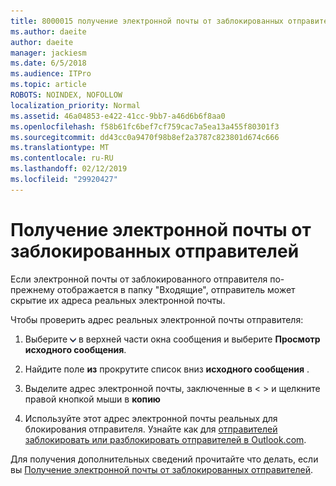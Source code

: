 ```yaml
---
title: 8000015 получение электронной почты от заблокированных отправителей в Outlook.com
ms.author: daeite
author: daeite
manager: jackiesm
ms.date: 6/5/2018
ms.audience: ITPro
ms.topic: article
ROBOTS: NOINDEX, NOFOLLOW
localization_priority: Normal
ms.assetid: 46a04853-e422-41cc-9bb7-a46d6b6f8aa0
ms.openlocfilehash: f58b61fc6bef7cf759cac7a5ea13a455f80301f3
ms.sourcegitcommit: dd43cc0a9470f98b8ef2a3787c823801d674c666
ms.translationtype: MT
ms.contentlocale: ru-RU
ms.lasthandoff: 02/12/2019
ms.locfileid: "29920427"
---
```

# <a name="receiving-email-from-blocked-senders"></a>Получение электронной почты от заблокированных отправителей

Если электронной почты от заблокированного отправителя по-прежнему отображается в папку "Входящие", отправитель может скрытие их адреса реальных электронной почты.
  
Чтобы проверить адрес реальных электронной почты отправителя:
  
1. Выберите ![дополнительные действия](media/11884972-7ebb-4afe-8b50-63efefb7cca8.png) в верхней части окна сообщения и выберите **Просмотр исходного сообщения**.
    
2. Найдите поле **из** прокрутите список вниз **исходного сообщения** . 
    
3. Выделите адрес электронной почты, заключенные в \< \> и щелкните правой кнопкой мыши в **копию**
    
4. Используйте этот адрес электронной почты реальных для блокирования отправителя. Узнайте как для [отправителей заблокировать или разблокировать отправителей в Outlook.com](https://support.office.com/article/afba1c94-77bb-4f50-8b85-057cf52f4d5e.aspx).
    
Для получения дополнительных сведений прочитайте что делать, если вы [Получение электронной почты от заблокированных отправителей](https://go.microsoft.com/fwlink/p/?linkid=2002011&amp;clcid=0x409).
  

